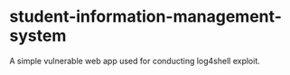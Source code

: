 # student-information-management-system

A simple vulnerable web app used for conducting log4shell exploit.
